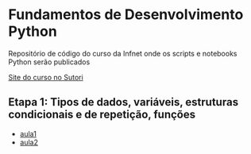 # Fundamentos de Desenvolvimento Python

Repositório de código do curso da Infnet onde os scripts e notebooks Python serão publicados

[Site do curso no Sutori](https://www.sutori.com/en/story/fundam-de-desenvolvimento-python-21grpsdi03bac203--1WTxJ6uvVuSqsUuPn9PCZz5X)

## Etapa 1: Tipos de dados, variáveis, estruturas condicionais e de repetição, funções
- [aula1](https://colab.research.google.com/github/ormastroni/fundamentos-python/blob/main/aula1.ipynb)
- [aula2](https://colab.research.google.com/github/ormastroni/fundamentos-python/blob/main/aula2.ipynb)
